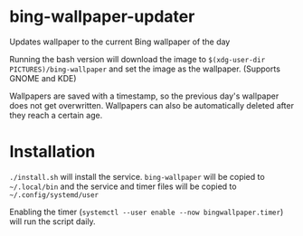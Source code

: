 # bing-wallpaper-updater

Updates wallpaper to the current Bing wallpaper of the day

Running the bash version will download the image to `$(xdg-user-dir PICTURES)/bing-wallpaper` and set the image as the wallpaper. (Supports GNOME and KDE)

Wallpapers are saved with a timestamp, so the previous day's wallpaper does not get overwritten. Wallpapers can also be automatically deleted after they reach a certain age.

# Installation

`./install.sh` will install the service. `bing-wallpaper` will be copied to `~/.local/bin` and the service and timer files will be copied to `~/.config/systemd/user`

Enabling the timer (`systemctl --user enable --now bingwallpaper.timer`) will run the script daily.
